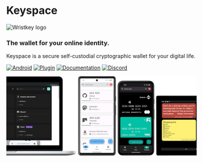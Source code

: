 # Keyspace

<img src = "https://github.com/Keyspace-cloud/android/blob/main/app/src/main/res/mipmap-xhdpi/ic_launcher_round.png" alt = "Wristkey logo" width = "75dp">

### The wallet for your online identity.

Keyspace is a secure self-custodial cryptographic wallet for your digital life.

[![Android](https://img.shields.io/badge/Android-Download-788b28.svg?style=flat-square&logo=android)](https://play.google.com/store/apps/details?id=cloud.keyspace.android&utm_source=GitHub&pcampaignid=pcampaignidMKT-Other-global-all-co-prtnr-py-PartBadge-Mar2515-1&pli=1m)
[![Plugin](https://img.shields.io/badge/Plugin-Download-000080.svg?style=flat-square&logo=browser)](https://keyspace.cloud/downloads)
[![Documentation](https://img.shields.io/badge/Documentation-Read-3b3b3b.svg?style=flat-square&logo=readthedocs)](https://docs.keyspace.cloud/)
[![Discord](https://img.shields.io/badge/Discord-Join-7289da.svg?style=flat-square&logo=discord)](https://discord.gg/sMNvUqz4p9)

![Screenshot of Keyspace Android](/profile/promo_banner_github.png "Keyspace Browser Plugin and Keyspace Android")
